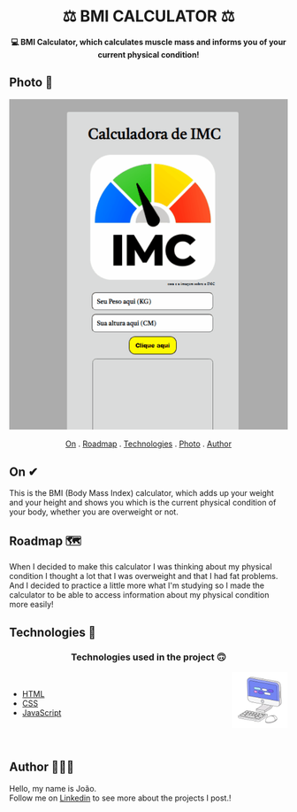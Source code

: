 <h1 align="center">
  ⚖ BMI CALCULATOR ⚖
</h1>

<h4 align="center">
  💻 BMI Calculator, which calculates muscle mass and informs you of your current physical condition!
</h4>


## Photo 🎴
   <div align='center' >
   
   <img src="./img/gif Calculadora.gif">
 
   </div>
   
<p align="center">   
   <a href="#On">On</a> .
   <a href="#Roadmap">Roadmap</a> .
   <a href="#Technologies">Technologies</a> .
   <a href="#Photo">Photo</a> . 
   <a href="#Author">Author</a> 
   
 </p>

   
## On ✔
     
     
   <p>This is the BMI (Body Mass Index) calculator, which adds up your weight and your height and shows you which is the current
   physical condition of your body, whether you are overweight or not.</p>
   
   
## Roadmap 🗺
   
   <p> When I decided to make this calculator I was thinking about my physical condition
   I thought a lot that I was overweight and that I had fat problems. And I decided to practice a little more
   what I'm studying so I made the calculator to be able to access information about my physical condition more easily! </p>
   
   
## Technologies 🚀
   
   <h3 align="center"> Technologies used in the project 🙃 </h3>
   
   <img src='./img/computer1.gif' alt='gif-de-computador' align='right' width='20%'/>
<br>

- [HTML](https://www.w3schools.com/html/)
- [CSS](https://www.w3schools.com/css/)
- [JavaScript](https://www.javascript.com/)

<br>
<br>

   
## Author 🙋🏾‍♂️
   <p> Hello, my name is João. <br> Follow me on <a href="https://www.linkedin.com/in/joaosoaressilva/" target="_blank">Linkedin</a> to see more about the projects I post.!</p>
